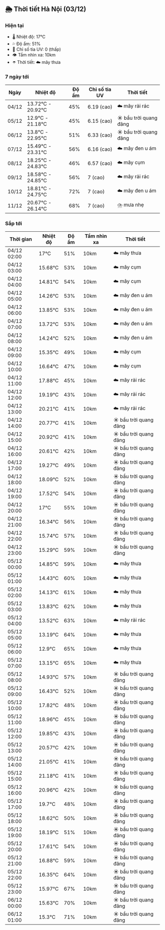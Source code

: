 ## 🌦️ Thời tiết Hà Nội (03/12)

### Hiện tại

- 🌡️ Nhiệt độ: 17℃
- 💦 Độ ẩm: 51%
- 🌟 Chỉ số tia UV: 0 (thấp)
- 👁️ Tầm nhìn xa: 10km
- ☂️ Thời tiết: ☁️ mây thưa

### 7 ngày tới

| Ngày | Nhiệt độ | Độ ẩm | Chỉ số tia UV | Thời tiết |
| --- | --- | --- | --- | --- |
| 04/12 | 13.72℃ - 20.92℃ | 45% | 6.19 (cao) | ☁️ mây rải rác |
| 05/12 | 12.9℃ - 21.18℃ | 45% | 6.15 (cao) | ☀️ bầu trời quang đãng |
| 06/12 | 13.8℃ - 22.95℃ | 51% | 6.33 (cao) | ☀️ bầu trời quang đãng |
| 07/12 | 15.49℃ - 23.31℃ | 56% | 6.16 (cao) | ☁️ mây đen u ám |
| 08/12 | 18.25℃ - 24.83℃ | 46% | 6.57 (cao) | ☁️ mây cụm |
| 09/12 | 18.58℃ - 24.85℃ | 56% | 7 (cao) | ☁️ mây rải rác |
| 10/12 | 18.81℃ - 24.75℃ | 72% | 7 (cao) | ☁️ mây đen u ám |
| 11/12 | 20.67℃ - 26.14℃ | 68% | 7 (cao) | ⛈️ mưa nhẹ |

### Sắp tới

| Thời gian | Nhiệt độ | Độ ẩm | Tầm nhìn xa | Thời tiết |
| --- | --- | --- | --- | --- |
| 04/12 02:00 | 17℃ | 51% | 10km | ☁️ mây thưa |
| 04/12 03:00 | 15.68℃ | 53% | 10km | ☁️ mây cụm |
| 04/12 04:00 | 14.81℃ | 54% | 10km | ☁️ mây cụm |
| 04/12 05:00 | 14.26℃ | 53% | 10km | ☁️ mây đen u ám |
| 04/12 06:00 | 13.85℃ | 53% | 10km | ☁️ mây đen u ám |
| 04/12 07:00 | 13.72℃ | 53% | 10km | ☁️ mây đen u ám |
| 04/12 08:00 | 14.24℃ | 52% | 10km | ☁️ mây đen u ám |
| 04/12 09:00 | 15.35℃ | 49% | 10km | ☁️ mây cụm |
| 04/12 10:00 | 16.64℃ | 47% | 10km | ☁️ mây cụm |
| 04/12 11:00 | 17.88℃ | 45% | 10km | ☁️ mây rải rác |
| 04/12 12:00 | 19.19℃ | 43% | 10km | ☁️ mây rải rác |
| 04/12 13:00 | 20.21℃ | 41% | 10km | ☁️ mây rải rác |
| 04/12 14:00 | 20.77℃ | 41% | 10km | ☀️ bầu trời quang đãng |
| 04/12 15:00 | 20.92℃ | 41% | 10km | ☀️ bầu trời quang đãng |
| 04/12 16:00 | 20.61℃ | 42% | 10km | ☀️ bầu trời quang đãng |
| 04/12 17:00 | 19.27℃ | 49% | 10km | ☀️ bầu trời quang đãng |
| 04/12 18:00 | 18.09℃ | 52% | 10km | ☀️ bầu trời quang đãng |
| 04/12 19:00 | 17.52℃ | 54% | 10km | ☀️ bầu trời quang đãng |
| 04/12 20:00 | 17℃ | 55% | 10km | ☀️ bầu trời quang đãng |
| 04/12 21:00 | 16.34℃ | 56% | 10km | ☀️ bầu trời quang đãng |
| 04/12 22:00 | 15.74℃ | 57% | 10km | ☀️ bầu trời quang đãng |
| 04/12 23:00 | 15.29℃ | 59% | 10km | ☀️ bầu trời quang đãng |
| 05/12 00:00 | 14.85℃ | 59% | 10km | ☁️ mây thưa |
| 05/12 01:00 | 14.43℃ | 60% | 10km | ☁️ mây thưa |
| 05/12 02:00 | 14.13℃ | 61% | 10km | ☁️ mây thưa |
| 05/12 03:00 | 13.83℃ | 62% | 10km | ☁️ mây thưa |
| 05/12 04:00 | 13.52℃ | 63% | 10km | ☁️ mây rải rác |
| 05/12 05:00 | 13.19℃ | 64% | 10km | ☁️ mây thưa |
| 05/12 06:00 | 12.9℃ | 65% | 10km | ☁️ mây thưa |
| 05/12 07:00 | 13.15℃ | 65% | 10km | ☁️ mây thưa |
| 05/12 08:00 | 14.93℃ | 57% | 10km | ☀️ bầu trời quang đãng |
| 05/12 09:00 | 16.43℃ | 52% | 10km | ☀️ bầu trời quang đãng |
| 05/12 10:00 | 17.82℃ | 48% | 10km | ☀️ bầu trời quang đãng |
| 05/12 11:00 | 18.96℃ | 45% | 10km | ☀️ bầu trời quang đãng |
| 05/12 12:00 | 19.85℃ | 43% | 10km | ☀️ bầu trời quang đãng |
| 05/12 13:00 | 20.57℃ | 42% | 10km | ☀️ bầu trời quang đãng |
| 05/12 14:00 | 21.05℃ | 41% | 10km | ☀️ bầu trời quang đãng |
| 05/12 15:00 | 21.18℃ | 41% | 10km | ☀️ bầu trời quang đãng |
| 05/12 16:00 | 20.96℃ | 42% | 10km | ☀️ bầu trời quang đãng |
| 05/12 17:00 | 19.7℃ | 48% | 10km | ☀️ bầu trời quang đãng |
| 05/12 18:00 | 18.62℃ | 50% | 10km | ☀️ bầu trời quang đãng |
| 05/12 19:00 | 18.19℃ | 51% | 10km | ☀️ bầu trời quang đãng |
| 05/12 20:00 | 17.61℃ | 54% | 10km | ☀️ bầu trời quang đãng |
| 05/12 21:00 | 16.88℃ | 59% | 10km | ☀️ bầu trời quang đãng |
| 05/12 22:00 | 16.35℃ | 64% | 10km | ☀️ bầu trời quang đãng |
| 05/12 23:00 | 15.97℃ | 67% | 10km | ☀️ bầu trời quang đãng |
| 06/12 00:00 | 15.63℃ | 70% | 10km | ☀️ bầu trời quang đãng |
| 06/12 01:00 | 15.3℃ | 71% | 10km | ☀️ bầu trời quang đãng |
